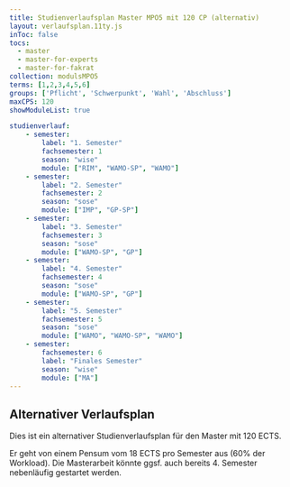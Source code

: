 ```yaml
---
title: Studienverlaufsplan Master MPO5 mit 120 CP (alternativ)
layout: verlaufsplan.11ty.js
inToc: false
tocs:
  - master
  - master-for-experts
  - master-for-fakrat
collection: modulsMPO5
terms: [1,2,3,4,5,6]
groups: ['Pflicht', 'Schwerpunkt', 'Wahl', 'Abschluss']
maxCPS: 120
showModuleList: true

studienverlauf:
    - semester:
        label: "1. Semester"
        fachsemester: 1
        season: "wise"
        module: ["RIM", "WAMO-SP", "WAMO"]
    - semester:
        label: "2. Semester"
        fachsemester: 2
        season: "sose"
        module: ["IMP", "GP-SP"]
    - semester:
        label: "3. Semester"
        fachsemester: 3
        season: "sose"
        module: ["WAMO-SP", "GP"]
    - semester:
        label: "4. Semester"
        fachsemester: 4
        season: "sose"
        module: ["WAMO-SP", "GP"]
    - semester:
        label: "5. Semester"
        fachsemester: 5
        season: "sose"
        module: ["WAMO", "WAMO-SP", "WAMO"]
    - semester:
        fachsemester: 6
        label: "Finales Semester"
        season: "wise"
        module: ["MA"]
---
```



## Alternativer Verlaufsplan

Dies ist ein alternativer Studienverlaufsplan für den Master mit 120 ECTS. 

Er geht von einem Pensum vom 18 ECTS pro Semester aus (60% der Workload). Die Masterarbeit könnte ggsf. auch bereits 4. Semester nebenläufig gestartet werden.